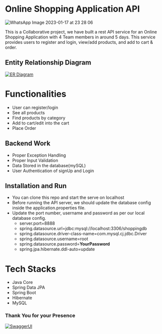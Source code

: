 # Online Shopping Application API 
![WhatsApp Image 2023-01-17 at 23 28 06](https://user-images.githubusercontent.com/105923141/213986457-5171988e-2584-4fbd-a60f-866ddbc47653.jpg)

This is a Collaborative project, we have built a rest API service for an Online Shopping Application with 4 Team members in around 5 days. This service provides users to register and login, view/add products, and add to cart & order.

## Entity Relationship Diagram

[![ER Diagram](https://github.com/Anantk05/temporary-partner-4254/blob/main/images/ER_Diagram.png?raw=true)](https://github.com/Anantk05/temporary-partner-4254/blob/main/images/ER_Diagram.png?raw=true)


# Functionalities
-   User can register/login
-   See all products
-   Find products by category
-   Add to cart/edit into the cart
-   Place Order


## Backend Work
-  Proper Exception Handling
-  Proper Input Validation
-   Data Stored in the database(mySQL)
-   User Authentication of signUp and Login

## Installation and Run
-  You can clone this repo and start the serve on localhost
-   Before running the API server, we should update the database config inside the application.properties file.
-   Update the port number, username and password as per our local database config.
    -   server.port=8888
    -   spring.datasource.url=jdbc:mysql://localhost:3306/shoppingdb
    -   spring.datasource.driver-class-name=com.mysql.cj.jdbc.Driver
    -   spring.datasource.username=root
    -   spring.datasource.password=**YourPassword**
    -   spring.jpa.hibernate.ddl-auto=update

# Tech Stacks

-   Java Core
-   Spring Data JPA
-   Spring Boot
-   Hibernate
-   MySQL



### Thank You for your Presence
[![SwaggerUI](https://64.media.tumblr.com/d0635fa4e4bf417b33f24bd481c21f88/tumblr_ppcabrYCWy1ue08b9o1_540.gif)](https://64.media.tumblr.com/d0635fa4e4bf417b33f24bd481c21f88/tumblr_ppcabrYCWy1ue08b9o1_540.gif)

